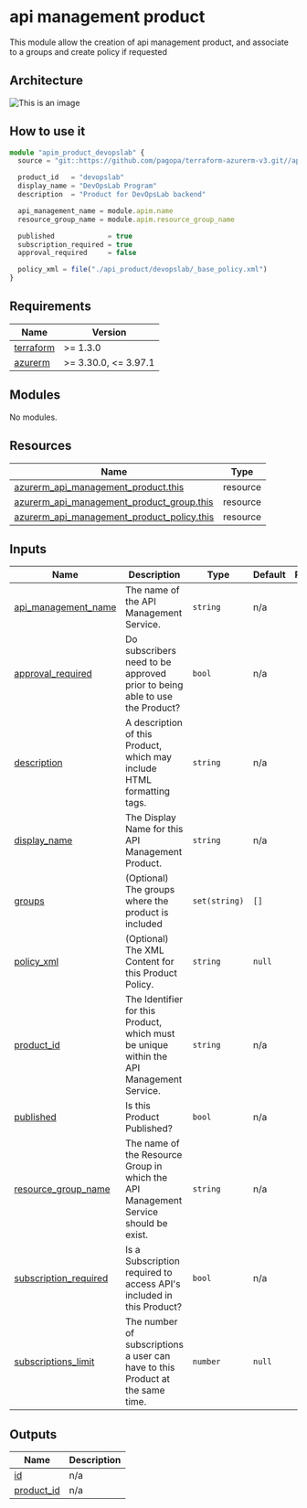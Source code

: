# api management product

This module allow the creation of api management product, and associate to a groups and create policy if requested

## Architecture

![This is an image](./docs/module-arch.drawio.png)

## How to use it

```ts
module "apim_product_devopslab" {
  source = "git::https://github.com/pagopa/terraform-azurerm-v3.git//api_management_product?ref=8.8.0"

  product_id   = "devopslab"
  display_name = "DevOpsLab Program"
  description  = "Product for DevOpsLab backend"

  api_management_name = module.apim.name
  resource_group_name = module.apim.resource_group_name

  published             = true
  subscription_required = true
  approval_required     = false

  policy_xml = file("./api_product/devopslab/_base_policy.xml")
}

```

<!-- markdownlint-disable -->
<!-- BEGINNING OF PRE-COMMIT-TERRAFORM DOCS HOOK -->
## Requirements

| Name | Version |
|------|---------|
| <a name="requirement_terraform"></a> [terraform](#requirement\_terraform) | >= 1.3.0 |
| <a name="requirement_azurerm"></a> [azurerm](#requirement\_azurerm) | >= 3.30.0, <= 3.97.1 |

## Modules

No modules.

## Resources

| Name | Type |
|------|------|
| [azurerm_api_management_product.this](https://registry.terraform.io/providers/hashicorp/azurerm/latest/docs/resources/api_management_product) | resource |
| [azurerm_api_management_product_group.this](https://registry.terraform.io/providers/hashicorp/azurerm/latest/docs/resources/api_management_product_group) | resource |
| [azurerm_api_management_product_policy.this](https://registry.terraform.io/providers/hashicorp/azurerm/latest/docs/resources/api_management_product_policy) | resource |

## Inputs

| Name | Description | Type | Default | Required |
|------|-------------|------|---------|:--------:|
| <a name="input_api_management_name"></a> [api\_management\_name](#input\_api\_management\_name) | The name of the API Management Service. | `string` | n/a | yes |
| <a name="input_approval_required"></a> [approval\_required](#input\_approval\_required) | Do subscribers need to be approved prior to being able to use the Product? | `bool` | n/a | yes |
| <a name="input_description"></a> [description](#input\_description) | A description of this Product, which may include HTML formatting tags. | `string` | n/a | yes |
| <a name="input_display_name"></a> [display\_name](#input\_display\_name) | The Display Name for this API Management Product. | `string` | n/a | yes |
| <a name="input_groups"></a> [groups](#input\_groups) | (Optional) The groups where the product is included | `set(string)` | `[]` | no |
| <a name="input_policy_xml"></a> [policy\_xml](#input\_policy\_xml) | (Optional) The XML Content for this Product Policy. | `string` | `null` | no |
| <a name="input_product_id"></a> [product\_id](#input\_product\_id) | The Identifier for this Product, which must be unique within the API Management Service. | `string` | n/a | yes |
| <a name="input_published"></a> [published](#input\_published) | Is this Product Published? | `bool` | n/a | yes |
| <a name="input_resource_group_name"></a> [resource\_group\_name](#input\_resource\_group\_name) | The name of the Resource Group in which the API Management Service should be exist. | `string` | n/a | yes |
| <a name="input_subscription_required"></a> [subscription\_required](#input\_subscription\_required) | Is a Subscription required to access API's included in this Product? | `bool` | n/a | yes |
| <a name="input_subscriptions_limit"></a> [subscriptions\_limit](#input\_subscriptions\_limit) | The number of subscriptions a user can have to this Product at the same time. | `number` | `null` | no |

## Outputs

| Name | Description |
|------|-------------|
| <a name="output_id"></a> [id](#output\_id) | n/a |
| <a name="output_product_id"></a> [product\_id](#output\_product\_id) | n/a |
<!-- END OF PRE-COMMIT-TERRAFORM DOCS HOOK -->
